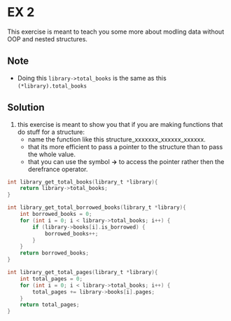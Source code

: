 # EX 2

This exercise is meant to teach you some more about modling data without OOP and nested structures.

## Note

- Doing this ```library->total_books``` is the same as this ```(*library).total_books```

## Solution

1. this exercise is meant to show you that if you are making functions that do stuff for a structure:
    - name the function like this structure_xxxxxxx_xxxxxx_xxxxxx.
    - that its more efficient to pass a pointer to the structure than to pass the whole value.
    - that you can use the symbol __->__ to access the pointer rather then the derefrance operator.

```c
int library_get_total_books(library_t *library){
    return library->total_books;
}

int library_get_total_borrowed_books(library_t *library){
    int borrowed_books = 0;
    for (int i = 0; i < library->total_books; i++) {
        if (library->books[i].is_borrowed) {
            borrowed_books++;
        }
    }
    return borrowed_books;
}

int library_get_total_pages(library_t *library){
    int total_pages = 0;
    for (int i = 0; i < library->total_books; i++) {
        total_pages += library->books[i].pages;
    }
    return total_pages;
}


```
